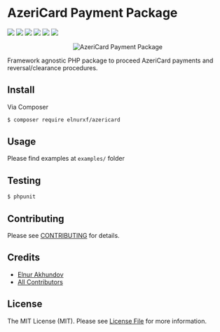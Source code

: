 # AzeriCard Payment Package

![](https://img.shields.io/github/downloads/elnurxf/azericard-package/total.svg)
![](https://img.shields.io/github/issues/elnurxf/azericard-package.svg)
![](https://img.shields.io/github/forks/elnurxf/azericard-package.svg)
![](https://img.shields.io/github/stars/elnurxf/azericard-package.svg)
![](https://img.shields.io/github/license/elnurxf/azericard-package.svg)
![](https://img.shields.io/twitter/url/https/github.com/elnurxf/azericard-package.svg?style=social)

<p align="center">
  <img src="https://user-images.githubusercontent.com/2572412/49938669-0427e980-fef4-11e8-8582-116945ad75dd.png" alt="AzeriCard Payment Package"/>
</p>

Framework agnostic PHP package to proceed AzeriCard payments and reversal/clearance procedures.

## Install

Via Composer

``` bash
$ composer require elnurxf/azericard
```

## Usage

Please find examples at ```examples/``` folder

## Testing

``` bash
$ phpunit
```

## Contributing

Please see [CONTRIBUTING](https://github.com/elnurxf/azericard/blob/master/CONTRIBUTING.md) for details.

## Credits

- [Elnur Akhundov](https://github.com/elnurxf)
- [All Contributors](https://github.com/elnurxf/azericard/contributors)

## License

The MIT License (MIT). Please see [License File](LICENSE.md) for more information.
